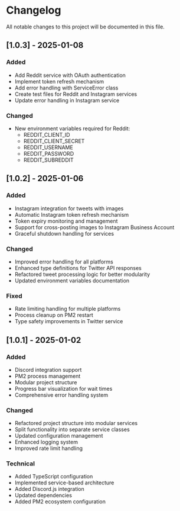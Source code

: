# Changelog

All notable changes to this project will be documented in this file.

## [1.0.3] - 2025-01-08

### Added
- Add Reddit service with OAuth authentication
- Implement token refresh mechanism
- Add error handling with ServiceError class
- Create test files for Reddit and Instagram services
- Update error handling in Instagram service

### Changed
- New environment variables required for Reddit:
  - REDDIT_CLIENT_ID
  - REDDIT_CLIENT_SECRET
  - REDDIT_USERNAME
  - REDDIT_PASSWORD
  - REDDIT_SUBREDDIT

## [1.0.2] - 2025-01-06

### Added
- Instagram integration for tweets with images
- Automatic Instagram token refresh mechanism
- Token expiry monitoring and management
- Support for cross-posting images to Instagram Business Account
- Graceful shutdown handling for services

### Changed
- Improved error handling for all platforms
- Enhanced type definitions for Twitter API responses
- Refactored tweet processing logic for better modularity
- Updated environment variables documentation

### Fixed
- Rate limiting handling for multiple platforms
- Process cleanup on PM2 restart
- Type safety improvements in Twitter service

## [1.0.1] - 2025-01-02

### Added
- Discord integration support
- PM2 process management
- Modular project structure
- Progress bar visualization for wait times
- Comprehensive error handling system

### Changed
- Refactored project structure into modular services
- Split functionality into separate service classes
- Updated configuration management
- Enhanced logging system
- Improved rate limit handling

### Technical
- Added TypeScript configuration
- Implemented service-based architecture
- Added Discord.js integration
- Updated dependencies
- Added PM2 ecosystem configuration
